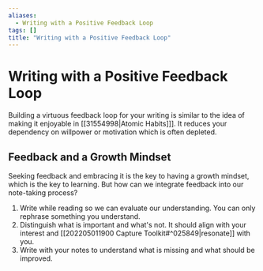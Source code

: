 ```yaml
---
aliases:
  - Writing with a Positive Feedback Loop
tags: []
title: "Writing with a Positive Feedback Loop"
---
```


# Writing with a Positive Feedback Loop

Building a virtuous feedback loop for your writing is similar to the idea of making it enjoyable in [[31554998|Atomic Habits]]]. It reduces your dependency on willpower or motivation which is often depleted.

## Feedback and a Growth Mindset

Seeking feedback and embracing it is the key to having a growth mindset, which is the key to learning. But how can we integrate feedback into our note-taking process?

1. Write while reading so we can evaluate our understanding. You can only rephrase something you understand.
2. Distinguish what is important and what's not. It should align with your interest and [[202205011900 Capture Toolkit#^025849|resonate]] with you.
3. Write with your notes to understand what is missing and what should be improved.